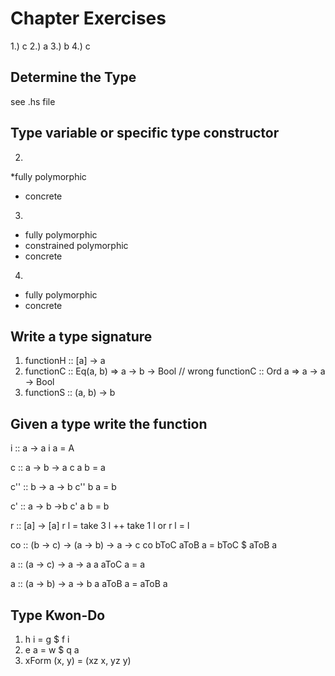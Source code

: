 # Chapter Exercises

1.) c
2.) a
3.) b
4.) c

## Determine the Type

see .hs file

## Type variable or specific type constructor

2)
  *fully polymorphic
  * concrete

3) 
  * fully polymorphic
  * constrained polymorphic
  * concrete
4)
  * fully polymorphic 
  * concrete


## Write a type signature

1) functionH :: [a] -> a
2) functionC :: Eq(a, b) => a -> b -> Bool // wrong
   functionC :: Ord a => a -> a -> Bool
3) functionS :: (a, b) -> b

## Given a type write the function

i :: a -> a
i a = A

c :: a -> b -> a
c a b = a

c'' :: b -> a -> b
c'' b a = b

c' :: a -> b ->b
c' a b = b

r :: [a] -> [a]
r l = take 3 l ++ take 1 l
or
r l = l

co :: (b -> c) -> (a -> b) -> a -> c
co bToC aToB a = bToC $ aToB a

a :: (a -> c) -> a -> a
a aToC a = a

a :: (a -> b) -> a -> b
a aToB a = aToB a

## Type Kwon-Do

1) h i = g $ f i
2) e a = w $ q a
3) xForm (x, y) = (xz x, yz y)
